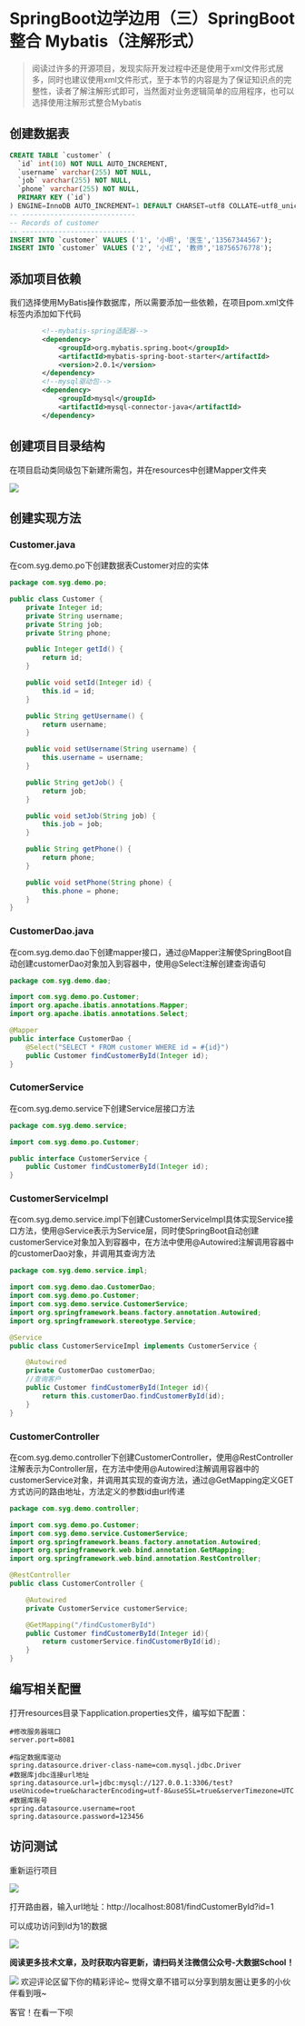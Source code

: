 # SpringBoot边学边用（三）SpringBoot 整合 Mybatis（注解形式）

> 阅读过许多的开源项目，发现实际开发过程中还是使用于xml文件形式居多，同时也建议使用xml文件形式，至于本节的内容是为了保证知识点的完整性，读者了解注解形式即可，当然面对业务逻辑简单的应用程序，也可以选择使用注解形式整合Mybatis

## 创建数据表

```sql
CREATE TABLE `customer` (
  `id` int(10) NOT NULL AUTO_INCREMENT,
  `username` varchar(255) NOT NULL,
  `job` varchar(255) NOT NULL,
  `phone` varchar(255) NOT NULL,
  PRIMARY KEY (`id`)
) ENGINE=InnoDB AUTO_INCREMENT=1 DEFAULT CHARSET=utf8 COLLATE=utf8_unicode_ci;
-- ----------------------------
-- Records of customer
-- ----------------------------
INSERT INTO `customer` VALUES ('1', '小明', '医生','13567344567');
INSERT INTO `customer` VALUES ('2', '小红', '教师','18756576778');
```

## 添加项目依赖

我们选择使用MyBatis操作数据库，所以需要添加一些依赖，在项目pom.xml文件<dependencies></dependencies>标签内添加如下代码

```xml
        <!--mybatis-spring适配器-->
        <dependency>
            <groupId>org.mybatis.spring.boot</groupId>
            <artifactId>mybatis-spring-boot-starter</artifactId>
            <version>2.0.1</version>
        </dependency>
        <!--mysql驱动包-->
        <dependency>
            <groupId>mysql</groupId>
            <artifactId>mysql-connector-java</artifactId>
        </dependency>
```

## 创建项目目录结构

在项目启动类同级包下新建所需包，并在resources中创建Mapper文件夹

![](http://images.simplesay.top/book/image-20200818184546338.png)

## 创建实现方法

### Customer.java

在com.syg.demo.po下创建数据表Customer对应的实体

```java
package com.syg.demo.po;

public class Customer {
    private Integer id;
    private String username;
    private String job;
    private String phone;

    public Integer getId() {
        return id;
    }

    public void setId(Integer id) {
        this.id = id;
    }

    public String getUsername() {
        return username;
    }

    public void setUsername(String username) {
        this.username = username;
    }

    public String getJob() {
        return job;
    }

    public void setJob(String job) {
        this.job = job;
    }

    public String getPhone() {
        return phone;
    }

    public void setPhone(String phone) {
        this.phone = phone;
    }
}
```

### CustomerDao.java

在com.syg.demo.dao下创建mapper接口，通过@Mapper注解使SpringBoot自动创建customerDao对象加入到容器中，使用@Select注解创建查询语句

```java
package com.syg.demo.dao;

import com.syg.demo.po.Customer;
import org.apache.ibatis.annotations.Mapper;
import org.apache.ibatis.annotations.Select;

@Mapper
public interface CustomerDao {
    @Select("SELECT * FROM customer WHERE id = #{id}")
    public Customer findCustomerById(Integer id);
}
```

### CutomerService

在com.syg.demo.service下创建Service层接口方法

```java
package com.syg.demo.service;

import com.syg.demo.po.Customer;

public interface CustomerService {
    public Customer findCustomerById(Integer id);
}
```

### CustomerServiceImpl

在com.syg.demo.service.impl下创建CustomerServiceImpl具体实现Service接口方法，使用@Service表示为Service层，同时使SpringBoot自动创建customerService对象加入到容器中，在方法中使用@Autowired注解调用容器中的customerDao对象，并调用其查询方法

```java
package com.syg.demo.service.impl;

import com.syg.demo.dao.CustomerDao;
import com.syg.demo.po.Customer;
import com.syg.demo.service.CustomerService;
import org.springframework.beans.factory.annotation.Autowired;
import org.springframework.stereotype.Service;

@Service
public class CustomerServiceImpl implements CustomerService {

    @Autowired
    private CustomerDao customerDao;
    //查询客户
    public Customer findCustomerById(Integer id){
        return this.customerDao.findCustomerById(id);
    }
}
```

### CustomerController

在com.syg.demo.controller下创建CustomerController，使用@RestController注解表示为Controller层，在方法中使用@Autowired注解调用容器中的customerService对象，并调用其实现的查询方法，通过@GetMapping定义GET方式访问的路由地址，方法定义的参数id由url传递

```java
package com.syg.demo.controller;

import com.syg.demo.po.Customer;
import com.syg.demo.service.CustomerService;
import org.springframework.beans.factory.annotation.Autowired;
import org.springframework.web.bind.annotation.GetMapping;
import org.springframework.web.bind.annotation.RestController;

@RestController
public class CustomerController {

    @Autowired
    private CustomerService customerService;

    @GetMapping("/findCustomerById")
    public Customer findCustomerById(Integer id){
        return customerService.findCustomerById(id);
    }
}
```

## 编写相关配置

打开resources目录下application.properties文件，编写如下配置：

```properties
#修改服务器端口
server.port=8081

#指定数据库驱动
spring.datasource.driver-class-name=com.mysql.jdbc.Driver
#数据库jdbc连接url地址
spring.datasource.url=jdbc:mysql://127.0.0.1:3306/test?useUnicode=true&characterEncoding=utf-8&useSSL=true&serverTimezone=UTC
#数据库账号
spring.datasource.username=root
spring.datasource.password=123456
```

## 访问测试

重新运行项目

![](http://images.simplesay.top/book/image-20200818184217366.png)

打开路由器，输入url地址：http://localhost:8081/findCustomerById?id=1

可以成功访问到Id为1的数据

![](http://images.simplesay.top/book/image-20200818190420640.png)

**阅读更多技术文章，及时获取内容更新，请扫码关注微信公众号-大数据School！**

![](http://images.simplesay.top/book/wechat.png)
欢迎评论区留下你的精彩评论~
觉得文章不错可以分享到朋友圈让更多的小伙伴看到哦~

客官！在看一下呗





